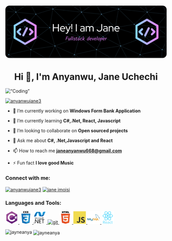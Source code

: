 ![Header](./github-header-image.png)
<h1 align="center">Hi 👋, I'm Anyanwu, Jane Uchechi</h1>
<img align=“right” alt=“Coding” width=“400” src ="https://media.tenor.com/S59bPkT0pqcAAAAC/programming.gif"/>
<p align="left"> <a href="https://twitter.com/anyanwujane3" target="blank"><img src="https://img.shields.io/twitter/follow/anyanwujane3?logo=twitter&style=for-the-badge" alt="anyanwujane3" /></a> </p>


- 🔭 I’m currently working on **Windows Form Bank Application**

- 🌱 I’m currently learning **C#,.Net, React, Javascript**

- 👯 I’m looking to collaborate on **Open sourced projects**

- 💬 Ask me about **C#, .Net,Javascript and React**

- 📫 How to reach me **janeanyanwu668@gmail.com**

- ⚡ Fun fact **I love good Music**

<h3 align="left">Connect with me:</h3>
<p align="left">
<a href="https://twitter.com/anyanwujane3" target="blank"><img align="center" src="https://raw.githubusercontent.com/rahuldkjain/github-profile-readme-generator/master/src/images/icons/Social/twitter.svg" alt="anyanwujane3" height="30" width="40" /></a>
<a href="https://linkedin.com/in/jane imoisi" target="blank"><img align="center" src="https://raw.githubusercontent.com/rahuldkjain/github-profile-readme-generator/master/src/images/icons/Social/linked-in-alt.svg" alt="jane imoisi" height="30" width="40" /></a>
</p>

<h3 align="left">Languages and Tools:</h3>
<p align="left"> <a href="https://www.w3schools.com/cs/" target="_blank" rel="noreferrer"> <img src="https://raw.githubusercontent.com/devicons/devicon/master/icons/csharp/csharp-original.svg" alt="csharp" width="40" height="40"/> </a> <a href="https://www.w3schools.com/css/" target="_blank" rel="noreferrer"> <img src="https://raw.githubusercontent.com/devicons/devicon/master/icons/css3/css3-original-wordmark.svg" alt="css3" width="40" height="40"/> </a> <a href="https://dotnet.microsoft.com/" target="_blank" rel="noreferrer"> <img src="https://raw.githubusercontent.com/devicons/devicon/master/icons/dot-net/dot-net-original-wordmark.svg" alt="dotnet" width="40" height="40"/> </a> <a href="https://git-scm.com/" target="_blank" rel="noreferrer"> <img src="https://www.vectorlogo.zone/logos/git-scm/git-scm-icon.svg" alt="git" width="40" height="40"/> </a> <a href="https://www.w3.org/html/" target="_blank" rel="noreferrer"> <img src="https://raw.githubusercontent.com/devicons/devicon/master/icons/html5/html5-original-wordmark.svg" alt="html5" width="40" height="40"/> </a> <a href="https://developer.mozilla.org/en-US/docs/Web/JavaScript" target="_blank" rel="noreferrer"> <img src="https://raw.githubusercontent.com/devicons/devicon/master/icons/javascript/javascript-original.svg" alt="javascript" width="40" height="40"/> </a> <a href="https://www.mysql.com/" target="_blank" rel="noreferrer"> <img src="https://raw.githubusercontent.com/devicons/devicon/master/icons/mysql/mysql-original-wordmark.svg" alt="mysql" width="40" height="40"/> </a> <a href="https://reactjs.org/" target="_blank" rel="noreferrer"> <img src="https://raw.githubusercontent.com/devicons/devicon/master/icons/react/react-original-wordmark.svg" alt="react" width="40" height="40"/> </a> </p>

<p><img align="left" src="https://github-readme-stats.vercel.app/api/top-langs?username=jayneanya&show_icons=true&locale=en&layout=compact" alt="jayneanya" /></p>

<p>&nbsp;<img align="center" src="https://github-readme-stats.vercel.app/api?username=jayneanya&show_icons=true&locale=en" alt="jayneanya" /></p>
